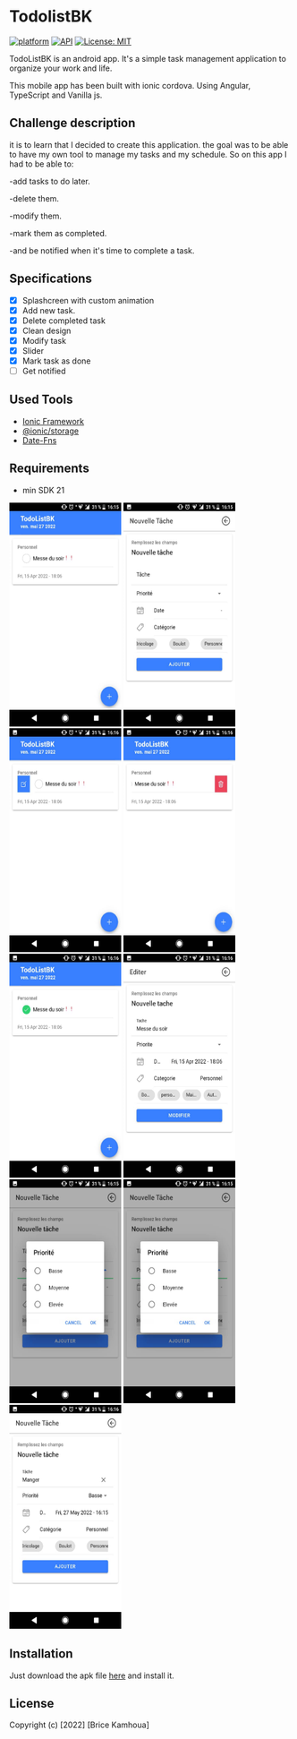 # TodolistBK

[![platform](https://img.shields.io/badge/platform-Android-yellow.svg)](https://www.android.com)
[![API](https://img.shields.io/badge/API-21%2B-brightgreen.svg?style=plastic)](https://android-arsenal.com/api?level=21)
[![License: MIT](https://img.shields.io/badge/License-MIT-red.svg)](https://opensource.org/licenses/MIT)

TodoListBK is an android app. It's a simple task management application to organize your work and life.

This mobile app has been built with ionic cordova. Using Angular, TypeScript and Vanilla js.

<a name="description"></a>

## Challenge description

it is to learn that I decided to create this application. the goal was to be able to have my own tool to manage my tasks and my schedule. So on this app I had to be able to: 

-add tasks to do later.

-delete them. 

-modify them.

-mark them as completed.

-and be notified when it's time to complete a task.

<a name="specifications"></a>

## Specifications

- [x] Splashcreen with custom animation
- [x] Add new task.
- [x] Delete completed task
- [x] Clean design
- [x] Modify task
- [x] Slider
- [x] Mark task as done 
- [ ] Get notified

<a name="tools"></a>

## Used Tools

- [Ionic Framework](https://ionicframework.com)
- [@ionic/storage](https://ionicframework.com/docs/angular/storage)
- [Date-Fns](https://date-fns.org/)

<a name="requirements"></a>

## Requirements

- min SDK 21

<a name="images"></a>
<img src="https://github.com/bricekk/todolistbk/blob/master/imgReadme/2.jpeg" width="200" height="400"/>
<img src="https://github.com/bricekk/todolistbk/blob/master/imgReadme/3.jpeg" width="200" height="400"/>
<img src="https://github.com/bricekk/todolistbk/blob/master/imgReadme/4.jpeg" width="200" height="400"/>
<img src="https://github.com/bricekk/todolistbk/blob/master/imgReadme/5.jpeg" width="200" height="400"/>
<img src="https://github.com/bricekk/todolistbk/blob/master/imgReadme/6.jpeg" width="200" height="400"/>
<img src="https://github.com/bricekk/todolistbk/blob/master/imgReadme/7.jpeg" width="200" height="400"/>
<img src="https://github.com/bricekk/todolistbk/blob/master/imgReadme/8.jpeg" width="200" height="400"/>
<img src="https://github.com/bricekk/todolistbk/blob/master/imgReadme/8.jpeg" width="200" height="400"/>
<img src="https://github.com/bricekk/todolistbk/blob/master/imgReadme/index.jpeg" width="200" height="400"/>



<a name="installation"></a>

## Installation

Just download the apk file [here]() and install it.

<a name="license"></a>

## License

Copyright (c) [2022] [Brice Kamhoua]
